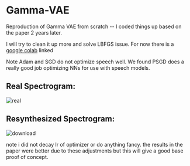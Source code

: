 # Gamma-VAE
Reproduction of Gamma VAE from scratch -- I coded things up based on the paper 2 years later. 

I will try to clean it up more and solve LBFGS issue. For now there is a [google colab](https://colab.research.google.com/drive/14M0guLIVqk6CYrUvAFhiNBR8yu5wjwEx?authuser=5#scrollTo=LNLpustWq5ly) linked



Note Adam and SGD do not optimize speech well. We found PSGD does a really good job optimizing NNs for use with speech models. 

## Real Spectrogram:

![real](https://github.com/opooladz/Gamma-VAE/assets/16969636/87946b29-bc57-4d05-9750-822229a95a9b)

## Resynthesized Spectrogram:

![download](https://github.com/opooladz/Gamma-VAE/assets/16969636/dda25861-178b-4537-9142-15f64559e737)

note i did not decay lr of optimizer or do anything fancy. the results in the paper were better due to these adjustments but this will give a good base proof of concept. 
